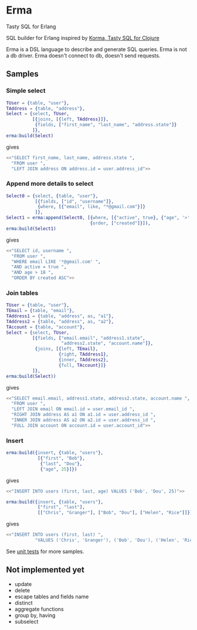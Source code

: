 # Erma

Tasty SQL for Erlang

SQL builder for Erlang inspired by [Korma, Tasty SQL for Clojure](http://sqlkorma.com/)

Erma is a DSL language to describe and generate SQL queries.
Erma is not a db driver. Erma doesn't connect to db, doesn't send requests.


## Samples

### Simple select

```erlang
TUser = {table, "user"},
TAddress = {table, "address"},
Select = {select, TUser,
          [{joins, [{left, TAddress}]},
           {fields, ["first_name", "last_name", "address.state"]}
          ]},
erma:build(Select)
```
gives
```erlang
<<"SELECT first_name, last_name, address.state ",
  "FROM user ",
  "LEFT JOIN address ON address.id = user.address_id">>
```

### Append more details to select

```erlang
Select0 = {select, {table, "user"},
           [{fields, ["id", "username"]},
            {where, [{"email", like, "*@gmail.com"}]}
           ]},
Select1 = erma:append(Select0, [{where, [{"active", true}, {"age", '>', 18}]},
                                {order, ["created"]}]),
erma:build(Select1)
```
gives
```erlang
<<"SELECT id, username ",
  "FROM user ",
  "WHERE email LIKE '*@gmail.com' ",
  "AND active = true ",
  "AND age > 18 ",
  "ORDER BY created ASC">>
```

### Join tables

```erlang
TUser = {table, "user"},
TEmail = {table, "email"},
TAddress1 = {table, "address", as, "a1"},
TAddress2 = {table, "address", as, "a2"},
TAccount = {table, "account"},
Select = {select, TUser,
          [{fields, ["email.email", "address1.state",
                     "address2.state", "account.name"]},
           {joins, [{left, TEmail},
                    {right, TAddress1},
                    {inner, TAddress2},
                    {full, TAccount}]}
          ]},
erma:build(Select))
```
gives
```erlang
<<"SELECT email.email, address1.state, address2.state, account.name ",
  "FROM user ",
  "LEFT JOIN email ON email.id = user.email_id ",
  "RIGHT JOIN address AS a1 ON a1.id = user.address_id ",
  "INNER JOIN address AS a2 ON a2.id = user.address_id ",
  "FULL JOIN account ON account.id = user.account_id">>
```

### Insert

```erlang
erma:build({insert, {table, "users"},
            [{"first", "Bob"},
             {"last", "Dou"},
             {"age", 25}]})
```
gives
```erlang
<<"INSERT INTO users (first, last, age) VALUES ('Bob', 'Dou', 25)">>
```

```erlang
erma:build({insert, {table, "users"},
            ["first", "last"],
            [["Chris", "Granger"], ["Bob", "Dou"], ["Helen", "Rice"]]})
```
gives
```erlang
<<"INSERT INTO users (first, last) ",
           "VALUES ('Chris', 'Granger'), ('Bob', 'Dou'), ('Helen', 'Rice')">>
```

See [unit tests](test/erma_tests.erl) for more samples.


## Not implemented yet

 - update
 - delete
 - escape tables and fields name
 - distinct
 - aggregate functions
 - group by, having
 - subselect
